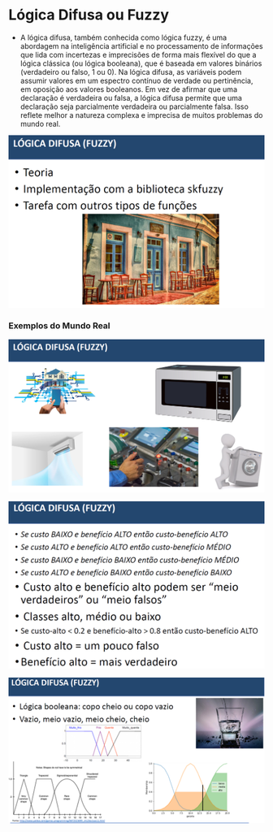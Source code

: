 # Lógica Difusa ou Fuzzy
* A lógica difusa, também conhecida como lógica fuzzy, é uma abordagem na inteligência artificial e no processamento de informações que lida com incertezas e imprecisões de forma mais flexível do que a lógica clássica (ou lógica booleana), que é baseada em valores binários (verdadeiro ou falso, 1 ou 0). Na lógica difusa, as variáveis podem assumir valores em um espectro contínuo de verdade ou pertinência, em oposição aos valores booleanos. Em vez de afirmar que uma declaração é verdadeira ou falsa, a lógica difusa permite que uma declaração seja parcialmente verdadeira ou parcialmente falsa. Isso reflete melhor a natureza complexa e imprecisa de muitos problemas do mundo real.

![()](../../imagens/logica_difusa1.png)

### Exemplos do Mundo Real

![()](../../imagens/logica_difusa2.png)

![()](../../imagens/logica_difusa3.png)

![()](../../imagens/logica_difusa4.png)
